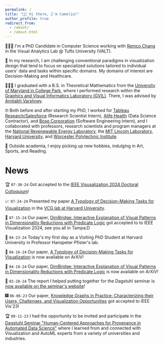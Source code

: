 ```yaml
---
permalink: /
title: "👋🏼 Hi there, I'm Camelia!"
author_profile: true
redirect_from: 
  - /about/
  - /about.html
---
```


👩🏻‍💻 I'm a PhD Candidate in Computer Science working with [Remco Chang](https://www.cs.tufts.edu/~remco/) in the Visual Analytics Lab @ Tufts University (VALT).

📝 In my research, I am challenging conventional paradigms in visualization design that tend to focus on specialized solutions tailored to individual users' data and tasks within specific domains. My domains of interest are Decision-Making and Healthcare.

👩🏻‍🎓 I graduated with a B.S. in Theoretical Mathematics from the [University of Maryland in College Park](https://umd.edu/), where I performed research within the [Graphics and Visual Informatics Laboratory (GVIL)](https://www.cs.umd.edu/gvil/). There, I was advised by [Amitabh Varshney](https://www.cs.umd.edu/~varshney/).

🤓 Both before and after starting my PhD, I worked for [Tableau Research/Salesforce](https://www.tableau.com/research) (Research Scientist Intern), [Alife Health](https://www.alifehealth.com/) (Data Science Contractor), and [Bose Corporation](https://www.bose.com/home) (Software Engineering Intern), and I collaborated with professors, research scientists and program managers at the [National Revenewable Energy Laboratory](https://www.nrel.gov/), the [MIT Lincoln Laboratory](https://www.ll.mit.edu/), [Harvard University](https://www.harvard.edu/), and [Worcester Polytechnic Institute](https://www.wpi.edu/).

🌺 Outside academia, I enjoy picking up new hobbies, indulging in Art, Sports, and Reading.

News
======
🏆 `07-30-24` Got accepted to the [IEEE Visusalization 2024 Doctoral Colloquium](https://ieeevis.org/year/2022/info/call-participation/doctoral-colloquium)!

📈 `07-24-24` Presented my paper [A Typology of Decision-Making Tasks for Visualization](https://arxiv.org/abs/2404.08812) in the [VCG lab at Harvard University](https://vcg.seas.harvard.edu).

📝 `07-15-24` Our paper, [DimBridge: Interactive Explanation of Visual Patterns in Dimensionality Reductions with Predicate Logic](https://arxiv.org/abs/2404.07386) got accepted to to IEEE Visualization 2024, see you all in Tampa:D

🚀 `04-23-24` Today's my first day as a Visiting PhD Student at Harvard University in Professor Hanspeter Pfister's lab.

📝 `04-16-24` Our paper, [A Typology of Decision-Making Tasks for Visualization](https://arxiv.org/abs/2404.08812) is now available on ArXiV!

📝 `04-10-24` Our paper, [DimBridge: Interactive Explanation of Visual Patterns in Dimensionality Reductions with Predicate Logic](https://arxiv.org/abs/2404.07386) is now available on ArXiV!

📝 `03-28-24` The report I helped putting together for the Dagstuhl seminar is [now available on the seminar's website](https://drops.dagstuhl.de/entities/document/10.4230/DagRep.13.9.116)!

🎆 `06-06-23` Our paper, [Knowledge Graphs in Practice: Characterizing their Users, Challenges, and Visualization Opportunities](https://ieeexplore.ieee.org/abstract/document/10360419) got accepted to IEEE Vis'23!

🏆 `09-11-23` I had the opportunity to be invited and participate in the [Dagstuhl Seminar "Human-Centered Approaches for Provenance in Automated Data Science"](https://www.dagstuhl.de/en/seminars/seminar-calendar/seminar-details/23372) where I learned from and connected with Visualization and AutoML experts from a variety of universities and industries.